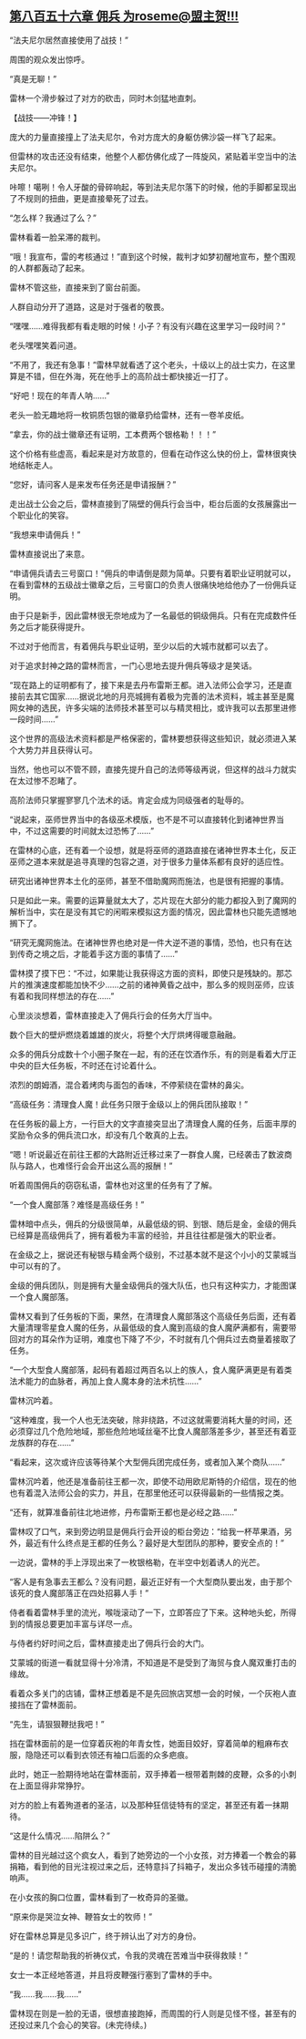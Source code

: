 ## [第八百五十六章 佣兵 为roseme@盟主贺!!!](https://www.xxbiquge.com/11_11222/9020618.html)


  “法夫尼尔居然直接使用了战技！”

  周围的观众发出惊呼。

  “真是无聊！”

  雷林一个滑步躲过了对方的砍击，同时木剑猛地直刺。

  【战技——冲锋！】

  庞大的力量直接撞上了法夫尼尔，令对方庞大的身躯仿佛沙袋一样飞了起来。

  但雷林的攻击还没有结束，他整个人都仿佛化成了一阵旋风，紧贴着半空当中的法夫尼尔。

  咔嚓！噶咧！令人牙酸的骨碎响起，等到法夫尼尔落下的时候，他的手脚都呈现出了不规则的扭曲，更是直接晕死了过去。

  “怎么样？我通过了么？”

  雷林看着一脸呆滞的裁判。

  “哦！我宣布，雷的考核通过！”直到这个时候，裁判才如梦初醒地宣布，整个围观的人群都轰动了起来。

  雷林不管这些，直接来到了窗台前面。

  人群自动分开了道路，这是对于强者的敬畏。

  “嘿嘿……难得我都有看走眼的时候！小子？有没有兴趣在这里学习一段时间？”

  老头嘿嘿笑着问道。

  “不用了，我还有急事！”雷林早就看透了这个老头，十级以上的战士实力，在这里算是不错，但在外海，死在他手上的高阶战士都快接近一打了。

  “好吧！现在的年青人呐……”

  老头一脸无趣地将一枚铜质包银的徽章扔给雷林，还有一卷羊皮纸。

  “拿去，你的战士徽章还有证明，工本费两个银格勒！！！”

  这个价格有些虚高，看起来是对方故意的，但看在动作这么快的份上，雷林很爽快地结帐走人。

  “您好，请问客人是来发布任务还是申请报酬？”

  走出战士公会之后，雷林直接到了隔壁的佣兵行会当中，柜台后面的女孩展露出一个职业化的笑容。

  “我想来申请佣兵！”

  雷林直接说出了来意。

  “申请佣兵请去三号窗口！”佣兵的申请倒是颇为简单。只要有着职业证明就可以，在看到雷林的五级战士徽章之后，三号窗口的负责人很痛快地给他办了一份佣兵证明。

  由于只是新手，因此雷林很无奈地成为了一名最低的铜级佣兵。只有在完成数件任务之后才能获得提升。

  不过对于他而言，有着佣兵与职业证明，至少以后的大城市就都可以去了。

  对于追求封神之路的雷林而言，一门心思地去提升佣兵等级才是笑话。

  “现在路上的证明都有了，接下来是去丹布雷斯王都。进入法师公会学习，还是直接前去其它国家……据说北地的月亮城拥有着极为完善的法术资料，城主甚至是魔网女神的选民，许多尖端的法师技术甚至可以与精灵相比，或许我可以去那里进修一段时间……”

  这个世界的高级法术资料都是严格保密的，雷林要想获得这些知识，就必须进入某个大势力并且获得认可。

  当然，他也可以不管不顾，直接先提升自己的法师等级再说，但这样的战斗力就实在太过惨不忍睹了。

  高阶法师只掌握寥寥几个法术的话。肯定会成为同级强者的耻辱的。

  “说起来，巫师世界当中的各级巫术模版，也不是不可以直接转化到诸神世界当中，不过这需要的时间就太过恐怖了……”

  在雷林的心底，还有着一个设想，就是将巫师的道路直接在诸神世界本土化，反正巫师之道本来就是追寻真理的包容之道，对于很多力量体系都有良好的适应性。

  研究出诸神世界本土化的巫师，甚至不借助魔网而施法，也是很有把握的事情。

  只是如此一来。需要的运算量就太大了，芯片现在大部分的能力都投入到了魔网的解析当中，实在是没有其它的闲暇来模拟这方面的情况，因此雷林也只能先遗憾地搁下了。

  “研究无魔网施法。在诸神世界也绝对是一件大逆不道的事情，恐怕，也只有在达到传奇之境之后，才能着手这方面的事情了……”

  雷林摸了摸下巴：“不过，如果能让我获得这方面的资料，即使只是残缺的。那芯片的推演速度都能加快不少……之前的诸神黄昏之战中，那么多的规则巫师，应该有着和我同样想法的存在……”

  心里淡淡想着，雷林直接走入了佣兵行会的任务大厅当中。

  数个巨大的壁炉燃烧着雄雄的炭火，将整个大厅烘烤得暖意融融。

  众多的佣兵分成数十个小圈子聚在一起，有的还在饮酒作乐，有的则是看着大厅正中央的巨大任务板，不时还在讨论着什么。

  浓烈的朗姆酒，混合着烤肉与面包的香味，不停萦绕在雷林的鼻尖。

  “高级任务：清理食人魔！此任务只限于金级以上的佣兵团队接取！”

  在任务板的最上方，一行巨大的文字直接突显出了清理食人魔的任务，后面丰厚的奖励令众多的佣兵流口水，却没有几个敢真的上去。

  “嗯！听说最近在前往王都的大路附近迁移过来了一群食人魔，已经袭击了数波商队与路人，也难怪行会会开出这么高的报酬！”

  听着周围佣兵的窃窃私语，雷林也对这里的任务有了了解。

  “一个食人魔部落？难怪是高级任务！”

  雷林暗中点头，佣兵的分级很简单，从最低级的铜、到银、随后是金，金级的佣兵已经算是高级佣兵了，拥有着极为丰富的经验，并且往往都是强大的职业者。

  在金级之上，据说还有秘银与精金两个级别，不过基本就不是这个小小的艾蒙城当中可以有的了。

  金级的佣兵团队，则是拥有大量金级佣兵的强大队伍，也只有这种实力，才能图谋一个食人魔部落。

  雷林又看到了任务板的下面，果然，在清理食人魔部落这个高级任务后面，还有着大量清理零星食人魔的任务，从最低级的食人魔到高级的食人魔萨满都有，需要带回对方的耳朵作为证明，难度也下降了不少，不时就有几个佣兵过去商量着接取了任务。

  “一个大型食人魔部落，起码有着超过两百名以上的族人，食人魔萨满更是有着类法术能力的血脉者，再加上食人魔本身的法术抗性……”

  雷林沉吟着。

  “这种难度，我一个人也无法突破，除非绕路，不过这就需要消耗大量的时间，还必须穿过几个危险地域，那些危险地域丝毫不比食人魔部落差多少，甚至还有着亚龙族群的存在……”

  “看起来，这次或许应该等待某个大型佣兵团完成任务，或者加入某个商队……”

  雷林沉吟着，他还是准备前往王都一次，即使不动用欧尼斯特的介绍信，现在的他也有着混入法师公会的实力，并且，在那里他还可以获得最新的一些情报之类。

  “还有，就算准备前往北地进修，丹布雷斯王都也是必经之路……”

  雷林叹了口气，来到旁边明显是佣兵行会开设的柜台旁边：“给我一杯苹果酒，另外，最近有什么终点是王都的任务么？最好是大型团队的那种，要安全点的！”

  一边说，雷林的手上浮现出来了一枚银格勒，在半空中划着诱人的光芒。

  “客人是有急事去王都么？没有问题，最近正好有一个大型商队要出发，由于那个该死的食人魔部落正在四处招募人手！”

  侍者看着雷林手里的流光，喉咙滚动了一下，立即答应了下来。这种地头蛇，所得到的情报总要更加丰富与详尽一点。

  与侍者约好时间之后，雷林直接走出了佣兵行会的大门。

  艾蒙城的街道一看就显得十分冷清，不知道是不是受到了海贸与食人魔双重打击的缘故。

  看着众多关门的店铺，雷林正想着是不是先回旅店冥想一会的时候，一个灰袍人直接挡在了雷林面前。

  “先生，请狠狠鞭挞我吧！”

  挡在雷林面前的是一位穿着灰袍的年青女性，她面目姣好，穿着简单的粗麻布衣服，隐隐还可以看到衣领还有袖口后面的众多疤痕。

  此时，她正一脸期待地站在雷林面前，双手捧着一根带着荆棘的皮鞭，众多的小刺在上面显得非常狰狞。

  对方的脸上有着殉道者的圣洁，以及那种狂信徒特有的坚定，甚至还有着一抹期待。

  “这是什么情况……陷阱么？”

  雷林的目光越过这个疯女人，看到了她旁边的一个小女孩，对方捧着一个教会的募捐箱，看到他的目光注视过来之后，还特意抖了抖箱子，发出众多钱币碰撞的清脆响声。

  在小女孩的胸口位置，雷林看到了一枚奇异的圣徽。

  “原来你是哭泣女神、鞭笞女士的牧师！”

  好在雷林总算是见多识广，终于辨认出了对方的身份。

  “是的！请您帮助我的祈祷仪式，令我的灵魂在苦难当中获得救赎！”

  女士一本正经地答道，并且将皮鞭强行塞到了雷林的手中。

  “我……我……我……”

  雷林现在则是一脸的无语，很想直接跑掉，而周围的行人则是见怪不怪，甚至有的还投过来几个会心的笑容。(未完待续。)
